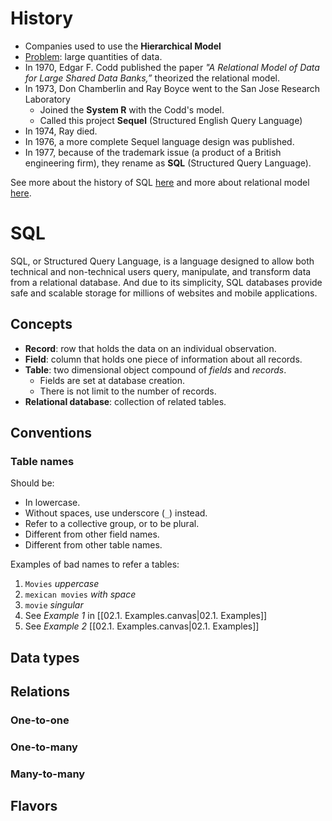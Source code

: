 # History
- Companies used to use the **Hierarchical Model**
- <u>Problem</u>: large quantities of data.
- In 1970, Edgar F. Codd published the paper *"A Relational Model of Data for Large Shared Data Banks,”* theorized the relational model.
- In 1973, Don Chamberlin and Ray Boyce went to the San Jose Research Laboratory
	- Joined the **System R** with the Codd's model.
	- Called this project **Sequel** (Structured English Query Language)
- In 1974, Ray died.
- In 1976, a more complete Sequel language design was published.
- In 1977, because of the trademark issue (a product of a British engineering firm), they rename as **SQL** (Structured Query Language).

See more about the history of SQL [here](https://ieeexplore.ieee.org/document/6359709) and more about relational model [here](https://www.ibm.com/topics/relational-databases).

# SQL
SQL, or Structured Query Language, is a language designed to allow both technical and non-technical users query, manipulate, and transform data from a relational database. And due to its simplicity, SQL databases provide safe and scalable storage for millions of websites and mobile applications.
## Concepts
- **Record**: row that holds the data on an individual observation.
- **Field**: column that holds one piece of information about all records.
- **Table**: two dimensional object compound of *fields* and *records*.
	- Fields are set at database creation.
	- There is not limit to the number of records.
- **Relational database**: collection of related tables.
## Conventions
### Table names
Should be:
- In lowercase.
- Without spaces, use underscore (`_`) instead.
- Refer to a collective group, or to be plural.
- Different from other field names.
- Different from other table names.

Examples of bad names to refer a tables:
1. `Movies` *uppercase*
2. `mexican movies` *with space*
3. `movie` *singular*
4. See *Example 1* in [[02.1. Examples.canvas|02.1. Examples]]
5. See *Example 2* [[02.1. Examples.canvas|02.1. Examples]]
## Data types
## Relations
### One-to-one
### One-to-many
### Many-to-many

## Flavors
